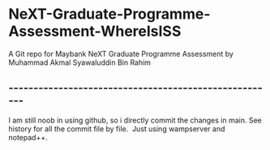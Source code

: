 # NeXT-Graduate-Programme-Assessment-WhereIsISS
A Git repo for Maybank NeXT Graduate Programme Assessment by Muhammad Akmal Syawaluddin Bin Rahim
## ------------------------------------------------------
I am still noob in using github, so i directly commit the changes in main. See history for all the commit file by file.&nbsp;
Just using wampserver and notepad++.&nbsp;
